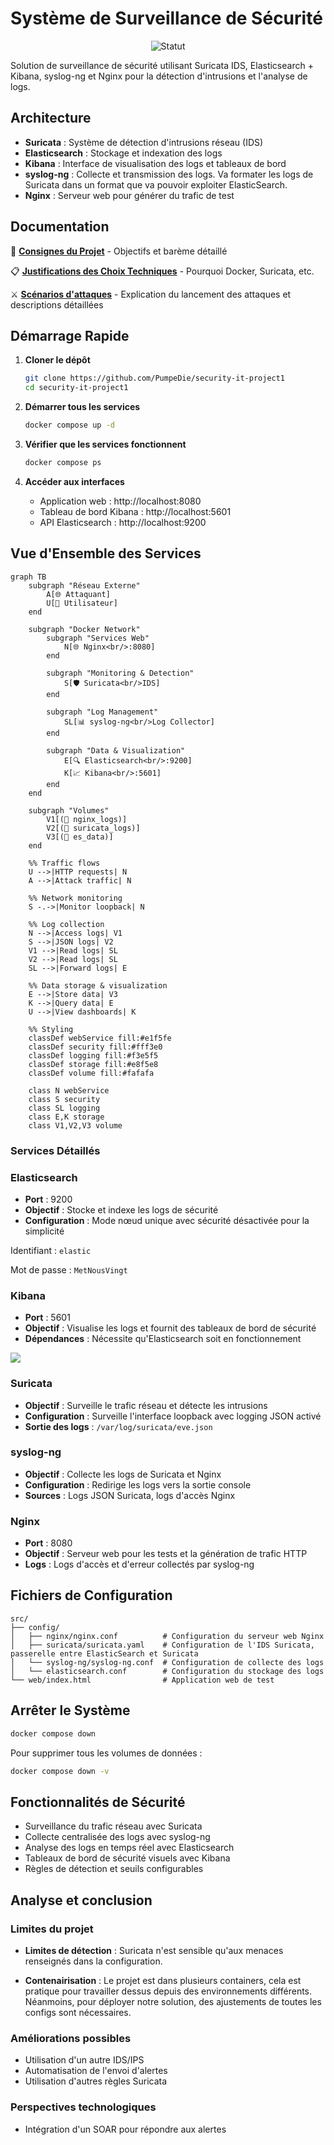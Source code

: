 # Système de Surveillance de Sécurité

<div align="center">

![Statut](https://img.shields.io/badge/Statut-En%20Développement-orange?style=for-the-badge)

</div>

Solution de surveillance de sécurité utilisant Suricata IDS, Elasticsearch + Kibana, syslog-ng et Nginx pour la détection d'intrusions et l'analyse de logs.

## Architecture

- **Suricata** : Système de détection d'intrusions réseau (IDS)
- **Elasticsearch** : Stockage et indexation des logs
- **Kibana** : Interface de visualisation des logs et tableaux de bord
- **syslog-ng** : Collecte et transmission des logs. Va formater les logs de Suricata dans un format que va pouvoir exploiter ElasticSearch.
- **Nginx** : Serveur web pour générer du trafic de test

## Documentation

📖 **[Consignes du Projet](docs/consignes.md)** - Objectifs et barème détaillé

📋 **[Justifications des Choix Techniques](docs/choix_techniques.md)** - Pourquoi Docker, Suricata, etc.

⚔️ **[Scénarios d'attaques](Scenarios_attaques/Launch.md)** - Explication du lancement des attaques et descriptions détaillées

## Démarrage Rapide

1. **Cloner le dépôt**
   ```bash
   git clone https://github.com/PumpeDie/security-it-project1
   cd security-it-project1
   ```

2. **Démarrer tous les services**
   ```bash
   docker compose up -d
   ```

3. **Vérifier que les services fonctionnent**
   ```bash
   docker compose ps
   ```

4. **Accéder aux interfaces**
   - Application web : http://localhost:8080
   - Tableau de bord Kibana : http://localhost:5601
   - API Elasticsearch : http://localhost:9200

## Vue d'Ensemble des Services

```mermaid
graph TB
    subgraph "Réseau Externe"
        A[🌐 Attaquant]
        U[👤 Utilisateur]
    end
    
    subgraph "Docker Network"
        subgraph "Services Web"
            N[🌐 Nginx<br/>:8080]
        end
        
        subgraph "Monitoring & Detection"
            S[🛡️ Suricata<br/>IDS]
        end
        
        subgraph "Log Management"
            SL[📊 syslog-ng<br/>Log Collector]
        end
        
        subgraph "Data & Visualization"
            E[🔍 Elasticsearch<br/>:9200]
            K[📈 Kibana<br/>:5601]
        end
    end
    
    subgraph "Volumes"
        V1[(📁 nginx_logs)]
        V2[(📁 suricata_logs)]
        V3[(📁 es_data)]
    end
    
    %% Traffic flows
    U -->|HTTP requests| N
    A -->|Attack traffic| N
    
    %% Network monitoring
    S -.->|Monitor loopback| N
    
    %% Log collection
    N -->|Access logs| V1
    S -->|JSON logs| V2
    V1 -->|Read logs| SL
    V2 -->|Read logs| SL
    SL -->|Forward logs| E
    
    %% Data storage & visualization
    E -->|Store data| V3
    K -->|Query data| E
    U -->|View dashboards| K
    
    %% Styling
    classDef webService fill:#e1f5fe
    classDef security fill:#fff3e0
    classDef logging fill:#f3e5f5
    classDef storage fill:#e8f5e8
    classDef volume fill:#fafafa
    
    class N webService
    class S security
    class SL logging
    class E,K storage
    class V1,V2,V3 volume
```

### Services Détaillés

### Elasticsearch

- **Port** : 9200
- **Objectif** : Stocke et indexe les logs de sécurité
- **Configuration** : Mode nœud unique avec sécurité désactivée pour la simplicité

Identifiant
:   `elastic`

Mot de passe
:   `MetNousVingt`

### Kibana

- **Port** : 5601
- **Objectif** : Visualise les logs et fournit des tableaux de bord de sécurité
- **Dépendances** : Nécessite qu'Elasticsearch soit en fonctionnement

![](./docs/dashboard.png)

### Suricata

- **Objectif** : Surveille le trafic réseau et détecte les intrusions
- **Configuration** : Surveille l'interface loopback avec logging JSON activé
- **Sortie des logs** : `/var/log/suricata/eve.json`

### syslog-ng

- **Objectif** : Collecte les logs de Suricata et Nginx
- **Configuration** : Redirige les logs vers la sortie console
- **Sources** : Logs JSON Suricata, logs d'accès Nginx

### Nginx

- **Port** : 8080
- **Objectif** : Serveur web pour les tests et la génération de trafic HTTP
- **Logs** : Logs d'accès et d'erreur collectés par syslog-ng

## Fichiers de Configuration

```
src/
├── config/
│   ├── nginx/nginx.conf          # Configuration du serveur web Nginx
│   ├── suricata/suricata.yaml    # Configuration de l'IDS Suricata, passerelle entre ElasticSearch et Suricata
│   └── syslog-ng/syslog-ng.conf  # Configuration de collecte des logs
│   └── elasticsearch.conf        # Configuration du stockage des logs
└── web/index.html                # Application web de test
```

## Arrêter le Système

```bash
docker compose down
```

Pour supprimer tous les volumes de données :

```bash
docker compose down -v
```

## Fonctionnalités de Sécurité

- Surveillance du trafic réseau avec Suricata
- Collecte centralisée des logs avec syslog-ng
- Analyse des logs en temps réel avec Elasticsearch
- Tableaux de bord de sécurité visuels avec Kibana
- Règles de détection et seuils configurables

## Analyse et conclusion

### Limites du projet

- **Limites de détection** : Suricata n'est sensible qu'aux menaces renseignés dans la configuration.

- **Contenairisation** : Le projet est dans plusieurs containers, cela est pratique pour travailler dessus depuis des environnements différents. Néanmoins, pour déployer notre solution, des ajustements de toutes les configs sont nécessaires.

### Améliorations possibles

- Utilisation d'un autre IDS/IPS
- Automatisation de l'envoi d'alertes
- Utilisation d'autres règles Suricata

### Perspectives technologiques

- Intégration d'un SOAR pour répondre aux alertes
